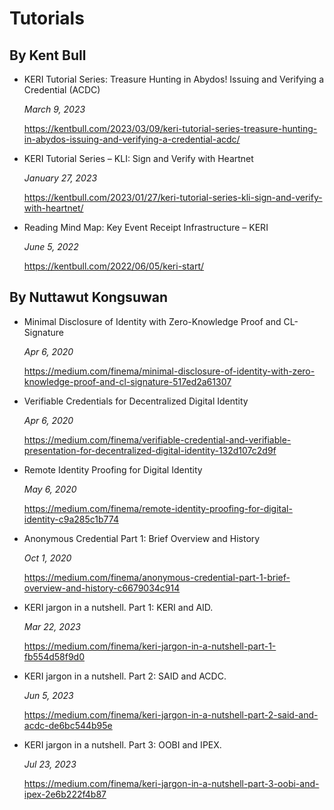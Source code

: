 # Tutorials

## By Kent Bull

- KERI Tutorial Series: Treasure Hunting in Abydos! Issuing and Verifying a Credential (ACDC)
  
  *March 9, 2023*
  
  https://kentbull.com/2023/03/09/keri-tutorial-series-treasure-hunting-in-abydos-issuing-and-verifying-a-credential-acdc/

* KERI Tutorial Series – KLI: Sign and Verify with Heartnet

  *January 27, 2023*

  https://kentbull.com/2023/01/27/keri-tutorial-series-kli-sign-and-verify-with-heartnet/

* Reading Mind Map: Key Event Receipt Infrastructure – KERI

  *June 5, 2022*

  https://kentbull.com/2022/06/05/keri-start/


## By Nuttawut Kongsuwan

* Minimal Disclosure of Identity with Zero-Knowledge Proof and CL-Signature
  
  *Apr 6, 2020*
  
  https://medium.com/finema/minimal-disclosure-of-identity-with-zero-knowledge-proof-and-cl-signature-517ed2a61307

* Verifiable Credentials for Decentralized Digital Identity

  *Apr 6, 2020*

  https://medium.com/finema/verifiable-credential-and-verifiable-presentation-for-decentralized-digital-identity-132d107c2d9f

* Remote Identity Proofing for Digital Identity

  *May 6, 2020*

  https://medium.com/finema/remote-identity-proofing-for-digital-identity-c9a285c1b774

* Anonymous Credential Part 1: Brief Overview and History

  *Oct 1, 2020*
  
  https://medium.com/finema/anonymous-credential-part-1-brief-overview-and-history-c6679034c914

* KERI jargon in a nutshell. Part 1: KERI and AID.

  *Mar 22, 2023*

  https://medium.com/finema/keri-jargon-in-a-nutshell-part-1-fb554d58f9d0

* KERI jargon in a nutshell. Part 2: SAID and ACDC.

  *Jun 5, 2023*

  https://medium.com/finema/keri-jargon-in-a-nutshell-part-2-said-and-acdc-de6bc544b95e

* KERI jargon in a nutshell. Part 3: OOBI and IPEX.

  *Jul 23, 2023*

  https://medium.com/finema/keri-jargon-in-a-nutshell-part-3-oobi-and-ipex-2e6b222f4b87